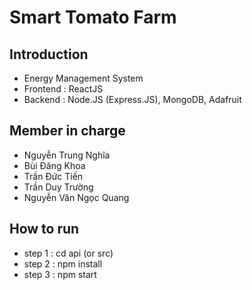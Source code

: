 # Smart Tomato Farm

## Introduction 
- Energy Management System
- Frontend : ReactJS
- Backend : Node.JS (Express.JS), MongoDB, Adafruit

 ## Member in charge
 - Nguyễn Trung Nghĩa
 - Bùi Đăng Khoa
 - Trần Đức Tiến
 - Trần Duy Trường
 - Nguyễn Văn Ngọc Quang


## How to run
- step 1 : cd api (or src) 
- step 2 : npm install
- step 3 : npm start
